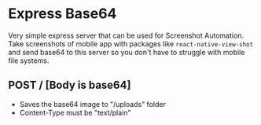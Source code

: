 # Express Base64
Very simple express server that can be used for Screenshot Automation. Take screenshots of mobile app with packages like `react-native-view-shot` and send base64 to this server so you don't have to struggle with mobile file systems.

## POST / [Body is base64]
- Saves the base64 image to "/uploads" folder
- Content-Type must be "text/plain"
